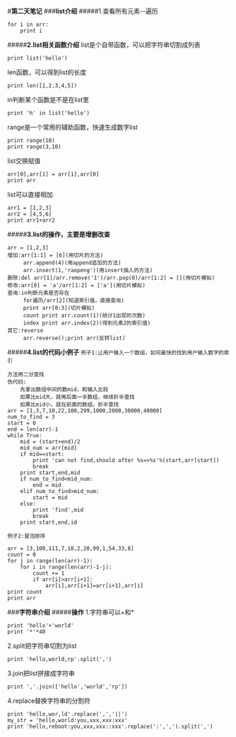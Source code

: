 #**第二天笔记**
###**list介绍**
#####1.查看所有元素--遍历

	for i in arr:
		print i

#####**2.list相关函数介绍**
list是个自带函数，可以把字符串切割成列表

	print list('hello')

len函数，可以得到list的长度

	print len([1,2,3,4,5])

in判断某个函数是不是在list里

	print 'h' in list('hello')

range是一个常用的辅助函数，快速生成数字list

	print range(10)
	print range(3,10)

list交换赋值

	arr[0],arr[1] = arr[1],arr[0]
	print arr

list可以直接相加
	
	arr1 = [1,2,3]
	arr2 = [4,5,6]
	print arr1+arr2

#####**3.list的操作，主要是增删改查**

	arr = [1,2,3]   
	增加:arr[1:1] = [6](用切片的方法)  
		 arr.append(4)(用append追加的方法)  
		 arr.insert(1,'raopeng')(用insert插入的方法)  
	删除:del arr[1]/arr.remove('1')/arr.pop(0)/arr[1:2] = [](用切片模拟)  
	修改:arr[0] = 'a'/arr[1:2] = ['a'](用切片模拟)  
	查询:in判断元素是否存在  
		 for遍历/arr[2](知道索引值，直接查询)  
		 print arr[0:3](切片模拟)  
		 count print arr.count(1)(统计1出现的次数)  
		 index print arr.index(2)(得到元素2的索引值)  
	其它:reverse   
		 arr.reverse();print arr(反转list)  

#####**4.list的代码小例子**
`例子1:让用户输入一个数组，如何最快的找到用户输入数字的索引`  

	方法用二分查找  
	伪代码:  
		先拿出数组中间的数mid，和输入比较  
		如果比mid大，就再后面一半数组，继续折半查找  
		如果比mid小，就在前面的数组，折半查找  
	arr = [1,3,7,10,22,100,299,1000,2000,30000,40000]
	num_to_find = 3
	start = 0
	end = len(arr)-1
	while True:
		mid = (start+end)/2
		mid_num = arr[mid]
		if mid==start:
		    print 'can not find,should after %s=>%s'%(start,arr[start])
			break
		print start,end,mid
		if num_to_find<mid_num:
			end = mid
		elif num_to_find>mid_num:
		    start = mid
		else:
			print 'find',mid
			break
		print start,end,id

`例子2:冒泡排序`

	arr = [3,100,111,7,18,2,20,99,1,54,33,8]
	count = 0
	for j in range(len(arr)-1):
		for i in range(len(arr)-1-j):
			count += 1
			if arr[i]>arr[i+1]:
				arr[i],arr[i+1]=arr[i+1],arr[i]
	print count
	print arr

###**字符串介绍**
#####**操作**
1.字符串可以+和*

	print 'hello'+'world'
	print '*'*40

2.split把字符串切割为list

	print 'hello,world,rp'.split(',')

3.join把list拼接成字符串

	print ','.join(['hello','world','rp'])

4.replace替换字符串的分割符

	print 'hello,wor,ld'.replace(',','||')
	my_str = 'hello,world:you,xxx,xxx:xxx'
	print 'hello,reboot:you,xxx,xxx::xxx'.replace(':',',').split(',')

